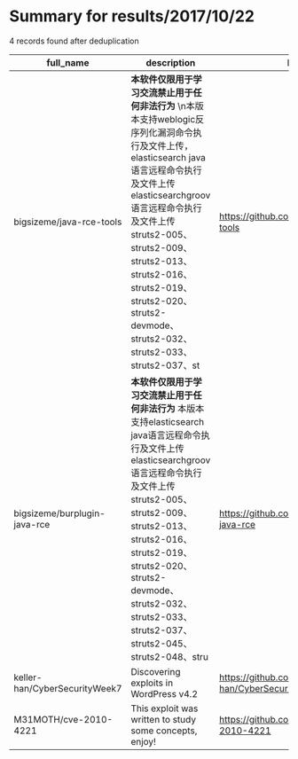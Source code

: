 
# Summary for results/2017/10/22
    
4 records found after deduplication

| full_name | description | html_url | matched_list | matched_count | pushed_at | size | stargazers_count | language | forks_count |
|-------------------------------|------------------------------------------------------------------------------------------------------------------------------------------------------------------------------------------------------------------------------------------------------------------|--------------------------------------------------|----------------------|-----------------|---------------------------|--------|--------------------|------------|---------------|
| bigsizeme/java-rce-tools | ******本软件仅限用于学习交流禁止用于任何非法行为****** \n本版本支持weblogic反序列化漏洞命令执行及文件上传，elasticsearch java语言远程命令执行及文件上传 elasticsearchgroov语言远程命令执行及文件上传 struts2-005、struts2-009、struts2-013、struts2-016、struts2-019、struts2-020、struts2-devmode、 struts2-032、struts2-033、struts2-037、st | https://github.com/bigsizeme/java-rce-tools | ['rce'] | 1 | 2017-10-22 09:27:25+00:00 | 4 | 3 | | 2 |
| bigsizeme/burplugin-java-rce | ******本软件仅限用于学习交流禁止用于任何非法行为****** 本版本支持elasticsearch java语言远程命令执行及文件上传 elasticsearchgroov语言远程命令执行及文件上传 struts2-005、struts2-009、struts2-013、struts2-016、struts2-019、struts2-020、struts2-devmode、 struts2-032、struts2-033、struts2-037、struts2-045、struts2-048、stru | https://github.com/bigsizeme/burplugin-java-rce | ['rce'] | 1 | 2017-10-22 11:07:38+00:00 | 15107 | 94 | Java | 47 |
| keller-han/CyberSecurityWeek7 | Discovering exploits in WordPress v4.2 | https://github.com/keller-han/CyberSecurityWeek7 | ['exploit'] | 1 | 2017-10-22 18:57:34+00:00 | 3 | 0 | | 0 |
| M31MOTH/cve-2010-4221 | This exploit was written to study some concepts, enjoy! | https://github.com/M31MOTH/cve-2010-4221 | ['cve-2', 'exploit'] | 2 | 2017-10-22 19:46:37+00:00 | 2304 | 1 | C | 11 |
